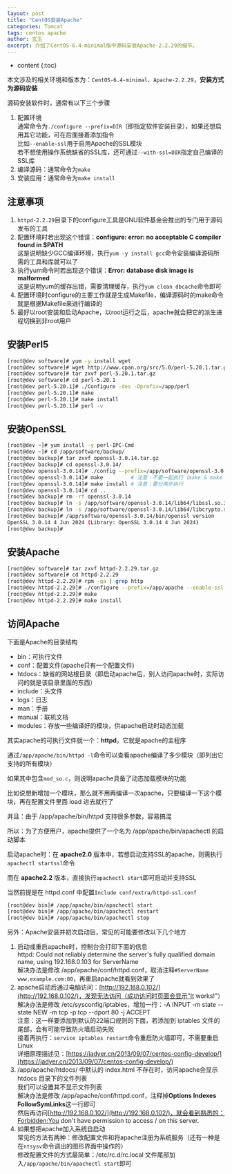 ```yaml
---
layout: post
title: "CentOS安装Apache"
categories: Tomcat
tags: centos apache
author: 玄玉
excerpt: 介绍了CentOS-6.4-minimal版中源码安装Apache-2.2.29的细节。
---
```


* content
{:toc}


本文涉及的相关环境和版本为：`CentOS-6.4-minimal`、`Apache-2.2.29`，**安装方式为源码安装**

源码安装软件时，通常有以下三个步骤

1. 配置环境<br>
   通常命令为`./configure --prefix=DIR`（即指定软件安装目录），如果还想启用其它功能，可在后面接着添加指令<br>
   比如`--enable-ssl`用于启用Apache的SSL模块<br>
   若不想使用操作系统缺省的SSL库，还可通过`--with-ssl=DIR`指定自己编译的SSL库
2. 编译源码：通常命令为`make`
3. 安装应用：通常命令为`make install`

## 注意事项

1. `httpd-2.2.29`目录下的configure工具是GNU软件基金会推出的专门用于源码发布的工具
2. 配置环境时若出现这个错误：**configure: error: no acceptable C compiler found in $PATH**<br>
   这是说明缺少GCC编译环境，执行`yum -y install gcc`命令安装编译源码所需的工具和库就可以了
3. 执行yum命令时若出现这个错误：**Error: database disk image is malformed**<br>
   这是说明yum的缓存出错，需要清理缓存，执行`yum clean dbcache`命令即可
4. 配置环境时configure的主要工作就是生成Makefile，编译源码时的make命令就是根据Makefile来进行编译的
5. 最好以root安装和启动Apache，以root运行之后，apache就会把它的派生进程切换到非root用户

## 安装Perl5

```sh
[root@dev software]# yum -y install wget
[root@dev software]# wget http://www.cpan.org/src/5.0/perl-5.20.1.tar.gz
[root@dev software]# tar zxvf perl-5.20.1.tar.gz
[root@dev software]# cd perl-5.20.1
[root@dev perl-5.20.1]# ./Configure -des -Dprefix=/app/perl
[root@dev perl-5.20.1]# make
[root@dev perl-5.20.1]# make install
[root@dev perl-5.20.1]# perl -v
```

## 安装OpenSSL

```sh
[root@dev ~]# yum install -y perl-IPC-Cmd
[root@dev ~]# cd /app/software/backup/
[root@dev backup]# tar zxvf openssl-3.0.14.tar.gz
[root@dev backup]# cd openssl-3.0.14/
[root@dev openssl-3.0.14]# ./config --prefix=/app/software/openssl-3.0.14
[root@dev openssl-3.0.14]# make         # 注意：不要一起执行（make & make install）
[root@dev openssl-3.0.14]# make install # 注意：要分两步执行
[root@dev openssl-3.0.14]# cd ..
[root@dev backup]# rm -rf openssl-3.0.14
[root@dev backup]# ln -s /app/software/openssl-3.0.14/lib64/libssl.so.3 /usr/lib64/libssl.so.3
[root@dev backup]# ln -s /app/software/openssl-3.0.14/lib64/libcrypto.so.3 /usr/lib64/libcrypto.so.3
[root@dev backup]# /app/software/openssl-3.0.14/bin/openssl version
OpenSSL 3.0.14 4 Jun 2024 (Library: OpenSSL 3.0.14 4 Jun 2024)
[root@dev backup]#
```

## 安装Apache

```sh
[root@dev software]# tar zxvf httpd-2.2.29.tar.gz
[root@dev software]# cd httpd-2.2.29
[root@dev httpd-2.2.29]# rpm -qa | grep http
[root@dev httpd-2.2.29]# ./configure --prefix=/app/apache --enable-ssl --with-ssl=/app/openssl
[root@dev httpd-2.2.29]# make
[root@dev httpd-2.2.29]# make install
```

## 访问Apache

下面是Apache的目录结构

* bin：可执行文件
* conf：配置文件(apache只有一个配置文件)
* htdocs：缺省的网站根目录（即启动apache后，别人访问apache时，实际访问的就是该目录里面的东西）
* include：头文件
* logs：日志
* man：手册
* manual：联机文档
* modules：存放一些编译好的模块，供apache启动时动态加载

其实apache的可执行文件就一个：**httpd**，它就是apache的主程序

通过`/app/apache/bin/httpd -l`命令可以查看apache编译了多少模块（即列出它支持的所有模块）

如果其中包含`mod_so.c`，则说明apache具备了动态加载模块的功能

比如说想新增加一个模块，那么就不用再编译一次apache，只要编译一下这个模块，再在配置文件里面 load 进去就行了

并且：由于 /app/apache/bin/httpd 支持很多参数，容易搞混

所以：为了方便用户，apache提供了一个名为 /app/apache/bin/apachectl 的启动脚本

启动apache时：在 **apache2.0** 版本中，若想启动支持SSL的apache，则需执行`apachectl startssl`命令

而在 **apache2.2** 版本，直接执行`apachectl start`即可启动并支持SSL

当然前提是在 httpd.conf 中配置`Include conf/extra/httpd-ssl.conf`

```sh
[root@dev bin]# /app/apache/bin/apachectl start
[root@dev bin]# /app/apache/bin/apachectl restart
[root@dev bin]# /app/apache/bin/apachectl stop
```

另外：Apache安装并初次启动后，常见的可能要修改以下几个地方

1. 启动或重启apache时，控制台会打印下面的信息<br>
   httpd: Could not reliably determine the server's fully qualified domain name, using 192.168.0.103 for ServerName<br>
   解决办法是修改 /app/apache/conf/httpd.conf，取消注释`#ServerName www.example.com:80`，再重启apache就看到效果了
2. apache启动后通过电脑访问：[http://192.168.0.102/](http://192.168.0.102/)，发现无法访问（成功访问时页面会显示"It works!"）<br>
   解决办法是修改 /etc/sysconfig/iptables，增加一行：-A INPUT -m state --state NEW -m tcp -p tcp --dport 80 -j ACCEPT<br>
   注意：这一样要添加到默认的22端口规则的下面，若添加到 iptables 文件的尾部，会有可能导致防火墙启动失败<br>
   接着再执行：`service iptables restart`命令重启防火墙即可，不需要重启Linux<br>
   详细原理描述见：[https://jadyer.cn/2013/09/07/centos-config-develop/](https://jadyer.cn/2013/09/07/centos-config-develop/)
3. /app/apache/htdocs/ 中默认的 index.html 不存在时，访问apache会显示 htdocs 目录下的文件列表<br>
   我们可以设置其不显示文件列表<br>
   解决办法是修改 /app/apache/conf/httpd.conf，注释掉**Options Indexes FollowSymLinks**这一行即可<br>
   然后再访问[http://192.168.0.102/](http://192.168.0.102/)，就会看到熟悉的：Forbidden:You don't have permission to access / on this server.
4. 如果想把apache加入系统自启动<br>
   常见的方法有两种：修改配置文件和将apache注册为系统服务（还有一种是在`ntsysv`命令调出的图形界面中操作的）<br>
   修改配置文件的方式最简单：/etc/rc.d/rc.local 文件尾部加入`/app/apache/bin/apachectl start`即可